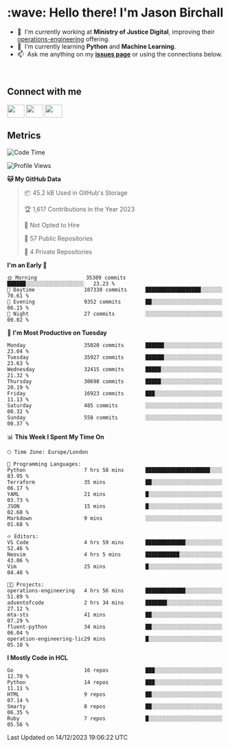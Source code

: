 <h1 align="left" id="jason-title">:wave: Hello there! I'm Jason Birchall</h1>

- :office: &nbsp;I'm currently working at **Ministry of Justice Digital**, improving their [operations-engineering](https://github.com/ministryofjustice/operations-engineering) offering.
- :seedling: &nbsp;I’m currently learning **Python** and **Machine Learning**.
- :mailbox: &nbsp;Ask me anything on my **[issues page]** or using the connections below.


<br>

<h2>Connect with me</h2>
<p>
<a href="https://twitter.com/jsonBirchall" target="blank"><img align="center" src="https://cdn.jsdelivr.net/npm/simple-icons@3.0.1/icons/twitter.svg" alt="" height="30" width="40" /></a>
<a href="https://keybase.io/json0" target="blank"><img align="center" src="https://cdn.jsdelivr.net/npm/simple-icons@3.0.1/icons/keybase.svg" alt="" height="30" width="40" /></a>
<a href="https://www.reddit.com/user/kakorate" target="blank"><img align="center" src="https://cdn.jsdelivr.net/npm/simple-icons@3.0.1/icons/reddit.svg" alt="" height="30" width="40" /></a>
</p>

<h2>Metrics</h2>

<!--START_SECTION:waka-->
![Code Time](http://img.shields.io/badge/Code%20Time-1%2C270%20hrs%2022%20mins-blue)

![Profile Views](http://img.shields.io/badge/Profile%20Views-1-blue)

**🐱 My GitHub Data** 

> 📦 45.2 kB Used in GitHub's Storage 
 > 
> 🏆 1,617 Contributions in the Year 2023
 > 
> 🚫 Not Opted to Hire
 > 
> 📜 57 Public Repositories 
 > 
> 🔑 4 Private Repositories 
 > 
**I'm an Early 🐤** 

```text
🌞 Morning                35309 commits       ██████░░░░░░░░░░░░░░░░░░░   23.23 % 
🌆 Daytime                107338 commits      ██████████████████░░░░░░░   70.61 % 
🌃 Evening                9352 commits        ██░░░░░░░░░░░░░░░░░░░░░░░   06.15 % 
🌙 Night                  27 commits          ░░░░░░░░░░░░░░░░░░░░░░░░░   00.02 % 
```
📅 **I'm Most Productive on Tuesday** 

```text
Monday                   35020 commits       ██████░░░░░░░░░░░░░░░░░░░   23.04 % 
Tuesday                  35927 commits       ██████░░░░░░░░░░░░░░░░░░░   23.63 % 
Wednesday                32415 commits       █████░░░░░░░░░░░░░░░░░░░░   21.32 % 
Thursday                 30698 commits       █████░░░░░░░░░░░░░░░░░░░░   20.19 % 
Friday                   16923 commits       ███░░░░░░░░░░░░░░░░░░░░░░   11.13 % 
Saturday                 485 commits         ░░░░░░░░░░░░░░░░░░░░░░░░░   00.32 % 
Sunday                   558 commits         ░░░░░░░░░░░░░░░░░░░░░░░░░   00.37 % 
```


📊 **This Week I Spent My Time On** 

```text
🕑︎ Time Zone: Europe/London

💬 Programming Languages: 
Python                   7 hrs 58 mins       █████████████████████░░░░   83.95 % 
Terraform                35 mins             ██░░░░░░░░░░░░░░░░░░░░░░░   06.17 % 
YAML                     21 mins             █░░░░░░░░░░░░░░░░░░░░░░░░   03.73 % 
JSON                     15 mins             █░░░░░░░░░░░░░░░░░░░░░░░░   02.68 % 
Markdown                 9 mins              ░░░░░░░░░░░░░░░░░░░░░░░░░   01.68 % 

🔥 Editors: 
VS Code                  4 hrs 59 mins       █████████████░░░░░░░░░░░░   52.46 % 
Neovim                   4 hrs 5 mins        ███████████░░░░░░░░░░░░░░   43.06 % 
Vim                      25 mins             █░░░░░░░░░░░░░░░░░░░░░░░░   04.48 % 

🐱‍💻 Projects: 
operations-engineering   4 hrs 56 mins       █████████████░░░░░░░░░░░░   51.89 % 
adventofcode             2 hrs 34 mins       ███████░░░░░░░░░░░░░░░░░░   27.12 % 
mta-sts                  41 mins             ██░░░░░░░░░░░░░░░░░░░░░░░   07.29 % 
fluent-python            34 mins             ██░░░░░░░░░░░░░░░░░░░░░░░   06.04 % 
operation-engineering-lic29 mins             █░░░░░░░░░░░░░░░░░░░░░░░░   05.10 % 
```

**I Mostly Code in HCL** 

```text
Go                       16 repos            ███░░░░░░░░░░░░░░░░░░░░░░   12.70 % 
Python                   14 repos            ███░░░░░░░░░░░░░░░░░░░░░░   11.11 % 
HTML                     9 repos             ██░░░░░░░░░░░░░░░░░░░░░░░   07.14 % 
Smarty                   8 repos             ██░░░░░░░░░░░░░░░░░░░░░░░   06.35 % 
Ruby                     7 repos             █░░░░░░░░░░░░░░░░░░░░░░░░   05.56 % 
```




 Last Updated on 14/12/2023 19:06:22 UTC
<!--END_SECTION:waka-->

<!-- links -->

[issues page]: https://github.com/jasonBirchall/jasonBirchall/issues "jasonBirchall/issues"
